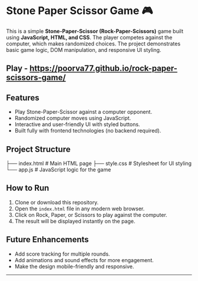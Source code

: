# Stone Paper Scissor Game 🎮  

This is a simple **Stone-Paper-Scissor (Rock-Paper-Scissors)** game built using **JavaScript, HTML, and CSS**. The player competes against the computer, which makes randomized choices. The project demonstrates basic game logic, DOM manipulation, and responsive UI styling.  

## Play - https://poorva77.github.io/rock-paper-scissors-game/

## Features  
- Play Stone-Paper-Scissor against a computer opponent.  
- Randomized computer moves using JavaScript.  
- Interactive and user-friendly UI with styled buttons.  
- Built fully with frontend technologies (no backend required).  

## Project Structure  
├── index.html # Main HTML page
├── style.css # Stylesheet for UI styling
└── app.js # JavaScript logic for the game


## How to Run  
1. Clone or download this repository.  
2. Open the `index.html` file in any modern web browser.  
3. Click on Rock, Paper, or Scissors to play against the computer.  
4. The result will be displayed instantly on the page.  


## Future Enhancements  
- Add score tracking for multiple rounds.  
- Add animations and sound effects for more engagement.  
- Make the design mobile-friendly and responsive.  

---
